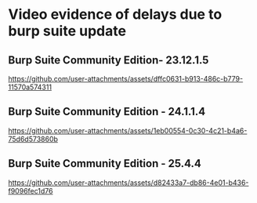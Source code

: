 # Video evidence of delays due to burp suite update

## Burp Suite Community Edition- 23.12.1.5

https://github.com/user-attachments/assets/dffc0631-b913-486c-b779-11570a574311






## Burp Suite Community Edition - 24.1.1.4

https://github.com/user-attachments/assets/1eb00554-0c30-4c21-b4a6-75d6d573860b







## Burp Suite Community Edition - 25.4.4

https://github.com/user-attachments/assets/d82433a7-db86-4e01-b436-f9096fec1d76





